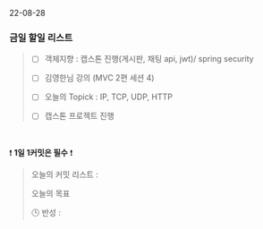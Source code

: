22-08-28
### 금일 할일 리스트


> - [ ]  객체지향 : 캡스톤 진행(게시판, 채팅 api, jwt)/ spring security
>
> - [ ] 김영한님 강의 (MVC 2편 세션 4)
>
> - [ ]  오늘의 Topick :  IP, TCP, UDP, HTTP
>
> - [ ] 캡스톤 프로젝트 진행
>

<br/>

❗ **1일 1커밋은 필수** ❗
> 오늘의 커밋 리스트 :
>
> 오늘의 목표
>
> 🕒 반성 :
>
>
>

<br/>